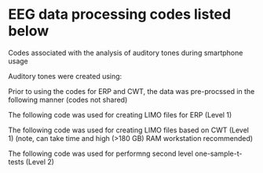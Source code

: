 # EEG data processing codes listed below 
Codes associated with the analysis of auditory tones during smartphone usage


Auditory tones were created using: 


Prior to using the codes for ERP and CWT, the data was pre-procssed in the following manner (codes not shared)


The following code was used for creating LIMO files for ERP (Level 1) 


The following code was used for creating LIMO files based on CWT (Level 1) (note, can take time and high (>180 GB) RAM workstation recommended)


The following code was used for performng second level one-sample-t-tests (Level 2)  
